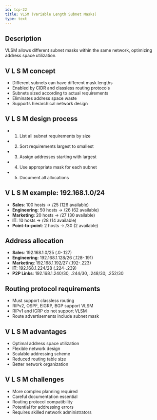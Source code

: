 ```yaml
---
id: tcp-22
title: VLSM (Variable Length Subnet Masks)
type: text
---
```


## Description

VLSM allows different subnet masks within the same network, optimizing address space utilization.

## V L S M concept

- Different subnets can have different mask lengths
- Enabled by CIDR and classless routing protocols
- Subnets sized according to actual requirements
- Eliminates address space waste
- Supports hierarchical network design

## V L S M design process

- 1. List all subnet requirements by size
- 2. Sort requirements largest to smallest
- 3. Assign addresses starting with largest
- 4. Use appropriate mask for each subnet
- 5. Document all allocations

## V L S M example: 192.168.1.0/24

- **Sales**: 100 hosts → /25 (126 available)
- **Engineering**: 50 hosts → /26 (62 available)
- **Marketing**: 20 hosts → /27 (30 available)
- **IT**: 10 hosts → /28 (14 available)
- **Point-to-point**: 2 hosts → /30 (2 available)

## Address allocation

- **Sales**: 192.168.1.0/25 (.0-.127)
- **Engineering**: 192.168.1.128/26 (.128-.191)
- **Marketing**: 192.168.1.192/27 (.192-.223)
- **IT**: 192.168.1.224/28 (.224-.239)
- **P2P Links**: 192.168.1.240/30, .244/30, .248/30, .252/30

## Routing protocol requirements

- Must support classless routing
- RIPv2, OSPF, EIGRP, BGP support VLSM
- RIPv1 and IGRP do not support VLSM
- Route advertisements include subnet mask

## V L S M advantages

- Optimal address space utilization
- Flexible network design
- Scalable addressing scheme
- Reduced routing table size
- Better network organization

## V L S M challenges

- More complex planning required
- Careful documentation essential
- Routing protocol compatibility
- Potential for addressing errors
- Requires skilled network administrators